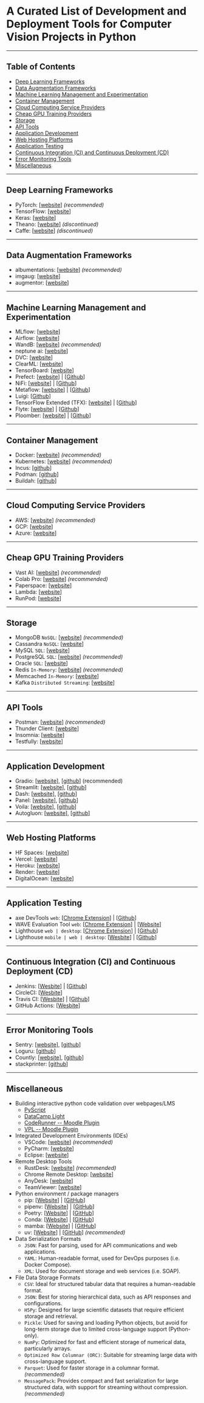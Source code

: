 # A Curated List of Development and Deployment Tools for Computer Vision Projects in Python

---

## Table of Contents

- [Deep Learning Frameworks](#deep-learning-frameworks)
- [Data Augmentation Frameworks](#data-augmentation-frameworks)
- [Machine Learning Management and Experimentation](#machine-learning-management-and-experimentation)
- [Container Management](#container-management)
- [Cloud Computing Service Providers](#cloud-computing-service-providers)
- [Cheap GPU Training Providers](#cheap-gpu-training-providers)
- [Storage](#storage)
- [API Tools](#api-tools)
- [Application Development](#application-development)
- [Web Hosting Platforms](#web-hosting-platforms)
- [Application Testing](#application-testing)
- [Continuous Integration (CI) and Continuous Deployment (CD)](#continuous-integration-ci-and-continuous-deployment-cd)
- [Error Monitoring Tools](#error-monitoring-tools)
- [Miscellaneous](#miscellaneous)

---

## Deep Learning Frameworks

- PyTorch: [[website](https://pytorch.org)] *(recommended)*
- TensorFlow: [[website](https://www.tensorflow.org)]
- Keras: [[website](https://keras.io)]
- Theano: [[website](https://github.com/Theano/Theano)] *(discontinued)*
- Caffe: [[website](https://caffe.berkeleyvision.org)] *(discontinued)*

---

## Data Augmentation Frameworks

- albumentations: [[website](https://albumentations.ai)] *(recommended)*
- imgaug: [[website](https://imgaug.readthedocs.io/en/latest/)]
- augmentor: [[website](https://augmentor.readthedocs.io/en/master/)]

---

## Machine Learning Management and Experimentation

- MLflow: [[website](https://mlflow.org)]
- Airflow: [[website](https://airflow.apache.org)]
- WandB: [[website](https://wandb.ai)] *(recommended)*
- neptune ai: [[website](https://neptune.ai)]
- DVC: [[website](https://dvc.org)]
- ClearML: [[website](https://clear.ml)]
- TensorBoard: [[website](https://github.com/tensorflow/tensorboard)]
- Prefect: [[website](https://www.prefect.io)] | [[Github](https://github.com/PrefectHQ/prefect)]
- NiFi: [[website](https://nifi.apache.org)] | [[Github](https://github.com/apache/nifi)]
- Metaflow: [[website](https://metaflow.org)] | [[Github](https://github.com/Netflix/metaflow)]
- Luigi: [[Github](https://github.com/spotify/luigi)]
- TensorFlow Extended (TFX): [[website](https://tensorflow.github.io/tfx/)] | [[Github](https://github.com/tensorflow/tfx)]
- Flyte: [[website](https://flyte.org)] | [[Github](https://github.com/flyteorg/flyte)]
- Ploomber: [[website](https://docs.ploomber.io/en/latest/)] | [[Github](https://github.com/ploomber/ploomber)]

---

## Container Management

- Docker: [[website](https://www.docker.com)] *(recommended)*
- Kubernetes: [[website](https://kubernetes.io)] *(recommended)*
- Incus: [[github](https://github.com/lxc/incus)]
- Podman: [[github](https://github.com/containers/podman)]
- Buildah: [[github](https://github.com/containers/buildah)]

---

## Cloud Computing Service Providers

- AWS: [[website](https://aws.amazon.com)] *(recommended)*
- GCP: [[website](https://cloud.google.com)]
- Azure: [[website](https://azure.microsoft.com/)]

---

## Cheap GPU Training Providers

- Vast AI: [[website](https://vast.ai)] *(recommended)*
- Colab Pro: [[website](https://colab.research.google.com/signup)] *(recommended)*
- Paperspace: [[website](https://www.paperspace.com)]
- Lambda: [[website](https://lambdalabs.com/service/gpu-cloud/1-click-clusters)]
- RunPod: [[website](https://www.runpod.io)]

---

## Storage

- MongoDB `NoSQL`: [[website](https://www.mongodb.com)] *(recommended)*
- Cassandra `NoSQL`: [[website](https://cassandra.apache.org/)]
- MySQL `SQL`: [[website](https://www.mysql.com)]
- PostgreSQL `SQL`: [[website](https://www.postgresql.org)] *(recommended)*
- Oracle `SQL`: [[website](https://www.oracle.com/database/)]
- Redis `In-Memory`: [[website](https://redis.io)] *(recommended)*
- Memcached `In-Memory`: [[website](https://memcached.org)]
- Kafka `Distributed Streaming`: [[website](https://kafka.apache.org)]

---

## API Tools

- Postman: [[website](https://www.postman.com)] *(recommended)*
- Thunder Client: [[website](https://www.thunderclient.com)]
- Insomnia: [[website](https://insomnia.rest)]
- Testfully: [[website](https://testfully.io)]

---

## Application Development

- Gradio: [[website](http://www.gradio.app/)], [[github](https://github.com/gradio-app/gradio)] (recommended)
- Streamlit: [[website](https://streamlit.io)], [[github](https://github.com/streamlit/streamlit)]
- Dash: [[website](https://plotly.com/dash)], [[github](https://github.com/plotly/dash)]
- Panel: [[website](https://panel.holoviz.org/)], [[github](https://github.com/holoviz/panel)]
- Voila: [[website](https://voila.readthedocs.io/)], [[github](https://github.com/voila-dashboards/voila)]
- Autogluon: [[website](https://auto.gluon.ai/)], [[github](https://github.com/autogluon/autogluon)]

---

## Web Hosting Platforms

- HF Spaces: [[website](https://huggingface.co/spaces)]
- Vercel: [[website](https://vercel.com)]
- Heroku: [[website](https://www.heroku.com)]
- Render: [[website](https://render.com)]
- DigitalOcean: [[website](https://www.digitalocean.com)]

---

## Application Testing

- axe DevTools `web`: [[Chrome Extension](https://chromewebstore.google.com/detail/axe-devtools-web-accessib/lhdoppojpmngadmnindnejefpokejbdd)] | [[Github](https://github.com/dequelabs/axe-core)]
- WAVE Evaluation Tool `web`: [[Chrome Extension](https://chromewebstore.google.com/detail/wave-evaluation-tool/jbbplnpkjmmeebjpijfedlgcdilocofh)] | [[Website](https://wave.webaim.org)]
- Lighthouse `web | desktop`: [[Chrome Extension](https://chromewebstore.google.com/detail/lighthouse/blipmdconlkpinefehnmjammfjpmpbjk)] | [[Github](https://github.com/GoogleChrome/lighthouse)]
- Lighthouse `mobile | web | desktop`: [[Wesbite](http://appium.io)] | [[Github](https://github.com/appium/appium)]

---

## Continuous Integration (CI) and Continuous Deployment (CD)

- Jenkins: [[Wesbite](https://www.jenkins.io/)] | [[Github](https://github.com/jenkinsci/jenkins)]
- CircleCI: [[Wesbite](https://circleci.com/)]
- Travis CI: [[Wesbite](https://travis-ci.org/)] | [[Github](https://github.com/travis-ci/travis-ci)]
- GitHub Actions: [[Wesbite](https://github.com/features/actions)]

---

## Error Monitoring Tools

- Sentry: [[website](https://sentry.io/)], [[github](https://github.com/getsentry/sentry)]
- Loguru: [[github](https://github.com/Delgan/loguru)]
- Countly: [[website](https://countly.com/)], [[github](https://github.com/Countly/countly-server)]
- stackprinter: [[github](https://github.com/cknd/stackprinter  )]

---

## Miscellaneous

- Building interactive python code validation over webpages/LMS
  - [PyScript](https://github.com/pyscript/pyscript)
  - [DataCamp Light](https://github.com/datacamp/datacamp-light)
  - [CodeRunner -- Moodle Plugin](https://coderunner.org.nz)
  - [VPL -- Moodle Plugin](https://vpl.dis.ulpgc.es)
- Integrated Development Environments (IDEs)
  - VSCode: [[website](https://code.visualstudio.com)] *(recommended)*
  - PyCharm: [[website](https://www.jetbrains.com/pycharm/)]
  - Eclipse: [[website](https://www.eclipse.org)]
- Remote Desktop Tools
  - RustDesk: [[website](https://rustdesk.com)] *(recommended)*
  - Chrome Remote Desktop: [[website](https://remotedesktop.google.com)]
  - AnyDesk: [[website](https://anydesk.com/)]
  - TeamViewer: [[website](https://www.teamviewer.com/)]
- Python environment / package managers
  - pip: [[Website](https://pypi.org)] | [[GitHub](https://github.com/pypa/pip)]
  - pipenv: [[Website](https://pipenv.pypa.io/en/latest/)] | [[GitHub](https://github.com/pypa/pipenv)]
  - Poetry: [[Website](https://python-poetry.org/)] | [[GitHub](https://github.com/python-poetry/poetry)]
  - Conda: [[Website](https://docs.conda.io/projects/conda/)] | [[GitHub](https://github.com/conda/conda)]
  - mamba: [[Website](https://mamba.readthedocs.io/)] | [[GitHub](https://github.com/mamba-org/mamba)]
  - uv: [[Website](https://docs.astral.sh/uv)] | [[GitHub](https://github.com/astral-sh/uv)] *(recommended)*
- Data Serialization Formats
  - `JSON`: Fast for parsing, used for API communications and web applications.
  - `YAML`: Human-readable format, used for DevOps purposes (i.e. Docker Compose).
  - `XML`: Used for document storage and web services (i.e. SOAP).
- File Data Storage Formats
  - `CSV`: Ideal for structured tabular data that requires a human-readable format.
  - `JSON`: Best for storing hierarchical data, such as API responses and configurations.
  - `H5Py`: Designed for large scientific datasets that require efficient storage and retrieval.
  - `Pickle`: Used for saving and loading Python objects, but avoid for long-term storage due to limited cross-language support (Python-only).
  - `NumPy`: Optimized for fast and efficient storage of numerical data, particularly arrays.
  - `Optimized Row Columnar (ORC)`: Suitable for streaming large data with cross-language support.
  - `Parquet`: Used for faster storage in a columnar format. *(recommended)*
  - `MessagePack`: Provides compact and fast serialization for large structured data, with support for streaming without compression. *(recommended)*
